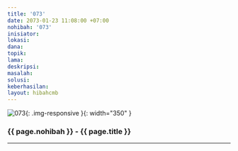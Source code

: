 ```yaml
---
title: '073'
date: 2073-01-23 11:08:00 +07:00
nohibah: '073'
inisiator:
lokasi:
dana:
topik:
lama:
deskripsi:
masalah:
solusi:
keberhasilan:
layout: hibahcmb
---
```


![073](/static/img/hibahcmb/073.png){: .img-responsive }{: width="350" }

### {{ page.nohibah }} - {{ page.title }}

---

